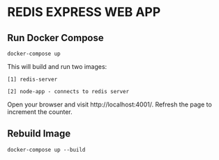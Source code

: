 # REDIS EXPRESS WEB APP

## Run Docker Compose

```
docker-compose up
```

This will build and run two images:

    [1] redis-server
    
    [2] node-app - connects to redis server
    
Open your browser and visit http://localhost:4001/. Refresh the page to increment the counter.

## Rebuild Image
```
docker-compose up --build
```